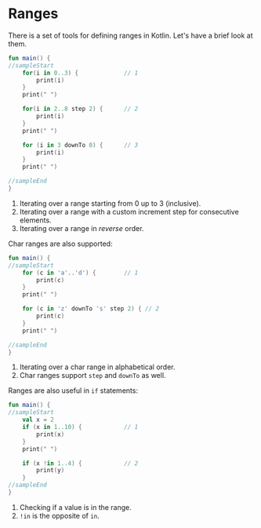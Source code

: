 # Ranges

There is a set of tools for defining ranges in Kotlin. Let's have a brief look at them.

<div class="language-kotlin" theme="idea" data-min-compiler-version="1.3">

```kotlin
fun main() {
//sampleStart
    for(i in 0..3) {             // 1
        print(i)
    }
    print(" ")

    for(i in 2..8 step 2) {      // 2
        print(i)
    }
    print(" ")

    for (i in 3 downTo 0) {      // 3
        print(i)
    }
    print(" ")

//sampleEnd
}
```

</div>

1. Iterating over a range starting from 0 up to 3 (inclusive).
2. Iterating over a range with a custom increment step for consecutive elements.
5. Iterating over a range in _reverse_ order.

Char ranges are also supported: 

<div class="language-kotlin" theme="idea" data-min-compiler-version="1.3">

```kotlin
fun main() {
//sampleStart
    for (c in 'a'..'d') {        // 1
        print(c)
    }
    print(" ")

    for (c in 'z' downTo 's' step 2) { // 2
        print(c)
    }
    print(" ")

//sampleEnd
}
```

</div>

1. Iterating over a char range in alphabetical order.
2. Char ranges support `step` and `downTo` as well.

Ranges are also useful in `if` statements:

<div class="language-kotlin" theme="idea" data-min-compiler-version="1.3">

```kotlin
fun main() {
//sampleStart
    val x = 2
    if (x in 1..10) {            // 1
        print(x)
    }
    print(" ")

    if (x !in 1..4) {            // 2
        print(y)
    }
//sampleEnd
}
```

</div>

1. Checking if a value is in the range.
2. `!in` is the opposite of `in`.
